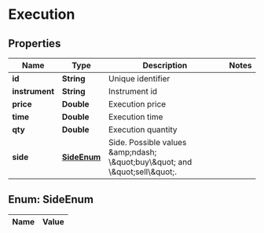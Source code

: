
# Execution

## Properties
Name | Type | Description | Notes
------------ | ------------- | ------------- | -------------
**id** | **String** | Unique identifier | 
**instrument** | **String** | Instrument id | 
**price** | **Double** | Execution price | 
**time** | **Double** | Execution time | 
**qty** | **Double** | Execution quantity | 
**side** | [**SideEnum**](#SideEnum) | Side. Possible values &amp;amp;ndash; \\\&quot;buy\\\&quot; and \\\&quot;sell\\\&quot;. | 


<a name="SideEnum"></a>
## Enum: SideEnum
Name | Value
---- | -----



